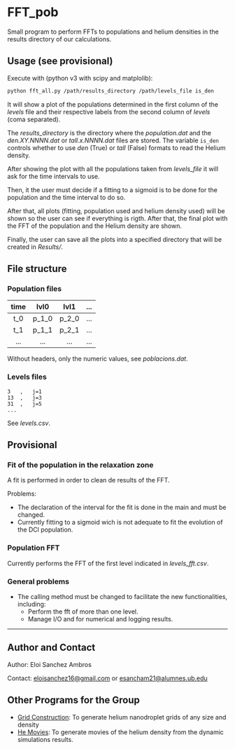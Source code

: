 # FFT_pob
Small program to perform FFTs to populations and helium densities in the results directory of our calculations.

## Usage (see provisional)
Execute with (python v3 with scipy and matplolib):

```bash
python fft_all.py /path/results_directory /path/levels_file is_den
```

It will show a plot of the populations determined in the first column of the _levels_ file and their respective labels from the second column of _levels_ (coma separated).

The _results_directory_ is the directory where the _population.dat_ and the _den.XY.NNNN.dat_ or _tall.x.NNNN.dat_ files are stored. The variable ```is_den``` controls whether to use _den_ (True) or _tall_ (False) formats to read the Helium density.

After showing the plot with all the populations taken from _levels_file_ it will ask for the time intervals to use.

Then, it the user must decide if a fitting to a sigmoid is to be done for the population and the time interval to do so.

After that, all plots (fitting, population used and helium density used) will be shown so the user can see if everything is rigth. After that, the final plot with the FFT of the population and the Helium density are shown.

Finally, the user can save all the plots into a specified directory that will be created in _Results/_. 

## File structure
### Population files

| time  |  lvl0 |  lvl1 |  ...  |
|:-----:|:-----:|:-----:|:-----:|
|  t_0  | p_1_0 | p_2_0 |  ...  |
|  t_1  | p_1_1 | p_2_1 |  ...  |
|  ...  |  ...  |  ...  |  ...  |

Without headers, only the numeric values, see _poblacions.dat_.

### Levels files

```
3	,	j=1
13	,	j=3
31	,	j=5
...
```

See _levels.csv_.

## Provisional
### Fit of the population in the relaxation zone
A fit is performed in order to clean de results of the FFT. 

Problems:
- The declaration of the interval for the fit is done in the main and must be changed.
- Currently fitting to a sigmoid wich is not adequate to fit the evolution of the DCl population.

### Population FFT
Currently performs the FFT of the first level indicated in _levels_fft.csv_.

### General problems
- The calling method must be changed to facilitate the new functionalities, including:
    - Perform the fft of more than one level.
    - Manage I/O and for numerical and logging results.
___

## Author and Contact
Author: Eloi Sanchez Ambros

Contact: eloisanchez16@gmail.com or esancham21@alumnes.ub.edu

## Other Programs for the Group
- [Grid Construction](https://github.com/EloiSanchez/Grid_Construction): To generate helium nanodroplet grids of any size and density
- [He Movies](https://github.com/EloiSanchez/He_Movies): To generate movies of the helium density from the dynamic simulations results.
